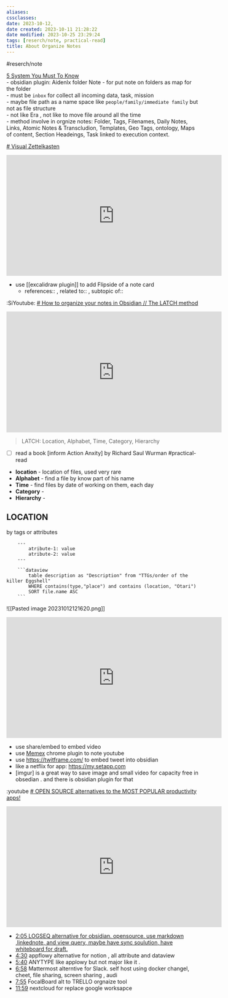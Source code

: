 ```yaml
---
aliases: 
cssclasses: 
date: 2023-10-12, 
date created: 2023-10-11 21:28:22
date modified: 2023-10-25 23:29:24
tags: [reserch/note, practical-read]
title: About Organize Notes
---
```


 #reserch/note

[5 System You Must To Know](https://www.youtube.com/watch?v=WtKeeDYA_2I)  
	- obsidian plugin: Aidenlx folder Note - for put note on folders as map for the folder  
	- must be `inbox` for collect all incoming data, task, mission  
	- maybe file path as a name space like `people/family/immediate family` but not as file structure  
	- not like Era , not like to move file around all the time  
	- method involve in orgnize notes: Folder, Tags, Filenames, Daily Notes, Links, Atomic Notes & Transcludion, Templates, Geo Tags, ontology, Maps of content, Section Headeings, Task linked to execution context. 

[# Visual Zettelkasten](https://www.youtube.com/watch?v=uoNHkCLsp3g)

<iframe width="560" height="315" src="https://www.youtube.com/embed/uoNHkCLsp3g?si=iBA8bxCuvrSHv3Nf" title="YouTube video player" frameborder="0" allow="accelerometer; autoplay; clipboard-write; encrypted-media; gyroscope; picture-in-picture; web-share" allowfullscreen></iframe>

- use [[excalidraw plugin]] to add Flipside of a note card
	- references:: , related to:: , subtopic of:: 

:SiYoutube: [# How to organize your notes in Obsidian // The LATCH method](https://youtu.be/vS-b_RUtL1A?si=hwUWosuvV3trCtRh)

<iframe width="560" height="315" src="https://www.youtube.com/embed/vS-b_RUtL1A?si=QgQ1tcYm5ywT_U-5" title="YouTube video player" frameborder="0" allow="accelerometer; autoplay; clipboard-write; encrypted-media; gyroscope; picture-in-picture; web-share" allowfullscreen></iframe>

> LATCH: Location, Alphabet, Time, Category, Hierarchy

- [ ] read a book [inform Action Anxity] by Richard Saul Wurman #practical-read 
- **location** - location of files, used very rare 
- **Alphabet** - find a file by know part of his name
- **Time** - find files by date of working on them, each day
- **Category** - 
- **Hierarchy** - 

## LOCATION

by tags or attributes

```
	---
		atribute-1: value
		atribute-2: value
	---

```

```
	```dataview
		table description as "Description" from "TTGs/order of the killer Eggshell"
		WHERE contains(type,"place") and contains (location, "Otari")
		SORT file.name ASC
	```
```

![[Pasted image 20231012121620.png]] 

<iframe width="560" height="315" src="https://www.youtube.com/embed/qt4g7Djy5AE?si=nSt7RUwdt40GScXp" title="YouTube video player" frameborder="0" allow="accelerometer; autoplay; clipboard-write; encrypted-media; gyroscope; picture-in-picture; web-share" allowfullscreen></iframe>

- use share/embed to embed video
- use [Memex](https://chrome.google.com/webstore/detail/memex/abkfbakhjpmblaafnpgjppbmioombali/related) chrome plugin to note youtube
- use https://twitframe.com/ to embed tweet into obsidian 
- like a netflix for app: https://my.setapp.com
- [imgur] is a great way to save image and small video for capacity free in obsedian . and there is obsidian plugin for that 

:youtube [# OPEN SOURCE alternatives to the MOST POPULAR productivity apps!](https://www.youtube.com/watch?v=P8accXNcwjs)

<iframe width="560" height="315" src="https://www.youtube.com/embed/P8accXNcwjs?si=l-wAUWP0SwytKpGa" title="YouTube video player" frameborder="0" allow="accelerometer; autoplay; clipboard-write; encrypted-media; gyroscope; picture-in-picture; web-share" allowfullscreen></iframe>

  - [2:05 LOGSEQ alternative for obsidian. opensource. use markdown ,linkednote, and view query, maybe have sync soulution, have whiteboard for draft.](https://memex.social/a/5ZdWFBIxj6CKFtBTu7T2)  
  - [4:30](https://www.youtube.com/watch?v=P8accXNcwjs&t=270) appflowy alternative for notion , all attribute and dataview  
  - [5:40](https://www.youtube.com/watch?v=P8accXNcwjs&t=340) ANYTYPE like applowy but not major like it .  
  - [6:58](https://www.youtube.com/watch?v=P8accXNcwjs&t=418) Mattermost alterntive for Slack. self host using docker changel, cheet, file sharing, screen sharing , audi
  - [7:55](https://www.youtube.com/watch?v=P8accXNcwjs&t=475) FocalBoard alt to TRELLO orgnaize tool  
  - [11:59](https://www.youtube.com/watch?v=P8accXNcwjs&t=719) nextcloud for replace google worksapce  

